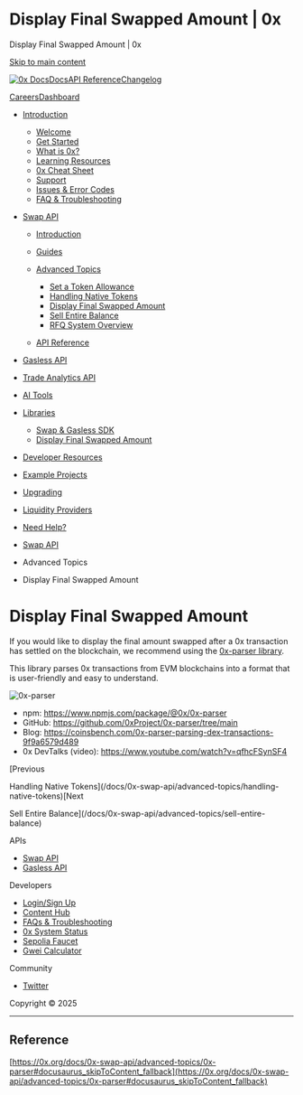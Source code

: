 # Display Final Swapped Amount | 0x

Display Final Swapped Amount | 0x




[Skip to main content](#docusaurus_skipToContent_fallback)

[![0x Docs](/docs/img/0x-logo.png)](/docs/)[Docs](/docs/introduction/welcome)[API Reference](/docs/api)[Changelog](/docs/changelog/)

[Careers](https://0x.org/careers#open-positions)[Dashboard](https://dashboard.0x.org/)

* [Introduction](/docs/category/introduction)

  + [Welcome](/docs/introduction/welcome)
  + [Get Started](/docs/introduction/getting-started)
  + [What is 0x?](/docs/introduction/introduction-to-0x)
  + [Learning Resources](/docs/introduction/guides)
  + [0x Cheat Sheet](/docs/introduction/0x-cheat-sheet)
  + [Support](/docs/introduction/community)
  + [Issues & Error Codes](/docs/introduction/api-issues)
  + [FAQ & Troubleshooting](/docs/developer-resources/faqs-and-troubleshooting)
* [Swap API](/docs/category/swap-api)

  + [Introduction](/docs/0x-swap-api/introduction)
  + [Guides](#)
  + [Advanced Topics](#)

    - [Set a Token Allowance](/docs/0x-swap-api/advanced-topics/how-to-set-your-token-allowances)
    - [Handling Native Tokens](/docs/0x-swap-api/advanced-topics/handling-native-tokens)
    - [Display Final Swapped Amount](/docs/0x-swap-api/advanced-topics/0x-parser)
    - [Sell Entire Balance](/docs/0x-swap-api/advanced-topics/sell-entire-balance)
    - [RFQ System Overview](/docs/0x-swap-api/advanced-topics/about-the-rfq-system)
  + [API Reference](https://0x.org/docs/api#tag/Swap)
* [Gasless API](/docs/category/gasless-api)
* [Trade Analytics API](/docs/category/trade-analytics-api)
* [AI Tools](/docs/category/ai-tools)
* [Libraries](/docs/category/libraries)

  + [Swap & Gasless SDK](/docs/libraries/swap-ts-sdk)
  + [Display Final Swapped Amount](/docs/0x-swap-api/advanced-topics/0x-parser)
* [Developer Resources](/docs/category/developer-resources)
* [Example Projects](https://github.com/0xProject/0x-examples)
* [Upgrading](/docs/upgrading)
* [Liquidity Providers](/docs/category/liquidity-providers)
* [Need Help?](/docs/category/need-help)

* [Swap API](/docs/category/swap-api)
* Advanced Topics
* Display Final Swapped Amount

# Display Final Swapped Amount

If you would like to display the final amount swapped after a 0x transaction has settled on the blockchain, we recommend using the [0x-parser library](https://www.npmjs.com/package/@0x/0x-parser).

This library parses 0x transactions from EVM blockchains into a format that is user-friendly and easy to understand.

![0x-parser](/docs/assets/images/0x-parser-90644a279d08a2f67aaea82b308fe0a1.png)

* npm: <https://www.npmjs.com/package/@0x/0x-parser>
* GitHub: <https://github.com/0xProject/0x-parser/tree/main>
* Blog: <https://coinsbench.com/0x-parser-parsing-dex-transactions-9f9a6579d489>
* 0x DevTalks (video): <https://www.youtube.com/watch?v=qfhcFSynSF4>

[Previous

Handling Native Tokens](/docs/0x-swap-api/advanced-topics/handling-native-tokens)[Next

Sell Entire Balance](/docs/0x-swap-api/advanced-topics/sell-entire-balance)

APIs

* [Swap API](/docs/category/swap-api)
* [Gasless API](/docs/category/gasless-api)

Developers

* [Login/Sign Up](https://dashboard.0x.org/)
* [Content Hub](https://www.0x.org/content-hub)
* [FAQs & Troubleshooting](/docs/developer-resources/faqs-and-troubleshooting)
* [0x System Status](https://status.0x.org/)
* [Sepolia Faucet](https://sepoliafaucet.com/)
* [Gwei Calculator](https://www.alchemy.com/gwei-calculator)

Community

* [Twitter](https://twitter.com/0xproject)

Copyright © 2025

---

## Reference
[https://0x.org/docs/0x-swap-api/advanced-topics/0x-parser#docusaurus_skipToContent_fallback](https://0x.org/docs/0x-swap-api/advanced-topics/0x-parser#docusaurus_skipToContent_fallback)
